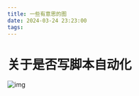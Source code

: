 ```yaml
---
title: 一些有意思的图
date: 2024-03-24 23:23:00
tags:
---
```


# 关于是否写脚本自动化

![img](v2-7012fc4ee97f0b520094f731152eaac5_b.jpg)

